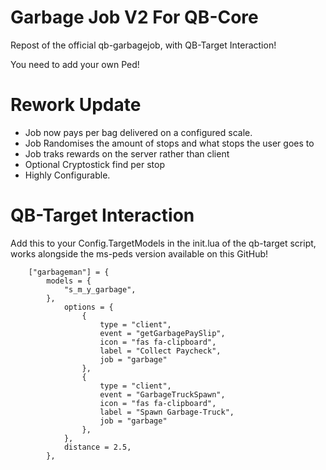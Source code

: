 # Garbage Job V2 For QB-Core

Repost of the official qb-garbagejob, with QB-Target Interaction!

You need to add your own Ped!

# Rework Update
- Job now pays per bag delivered on a configured scale.
- Job Randomises the amount of stops and what stops the user goes to
- Job traks rewards on the server rather than client
- Optional Cryptostick find per stop
- Highly Configurable.

# QB-Target Interaction 

Add this to your Config.TargetModels in the init.lua of the qb-target script, works alongside the ms-peds version available on this GitHub!

		["garbageman"] = {
			models = { 
				"s_m_y_garbage",
			},
				options = {
					{
						type = "client",
						event = "getGarbagePaySlip",
						icon = "fas fa-clipboard",
						label = "Collect Paycheck",
						job = "garbage"
					},
					{
						type = "client",
						event = "GarbageTruckSpawn",
						icon = "fas fa-clipboard",
						label = "Spawn Garbage-Truck",
						job = "garbage"
					},
				},
				distance = 2.5,
			},

